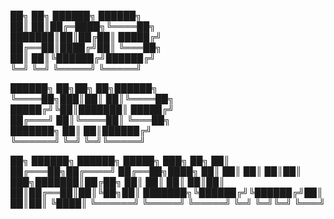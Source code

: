 ██╗  ██╗ ██████╗ ██████╗                    
██║  ██║██╔═████╗╚════██╗                   
███████║██║██╔██║ █████╔╝                   
██╔══██║████╔╝██║ ╚═══██╗                   
██║  ██║╚██████╔╝██████╔╝                   
╚═╝  ╚═╝ ╚═════╝ ╚═════╝                    
                                            
██████╗  ██╗██╗  ██╗██████╗                 
╚════██╗███║██║  ██║╚════██╗                
 █████╔╝╚██║███████║ █████╔╝                
██╔═══╝  ██║╚════██║ ╚═══██╗                
███████╗ ██║     ██║██████╔╝                
╚══════╝ ╚═╝     ╚═╝╚═════╝                 
                                            
██╗      ██████╗  ██████╗  █████╗ ███╗   ██╗
██║     ██╔═══██╗██╔════╝ ██╔══██╗████╗  ██║
██║     ██║   ██║██║  ███╗███████║██╔██╗ ██║
██║     ██║   ██║██║   ██║██╔══██║██║╚██╗██║
███████╗╚██████╔╝╚██████╔╝██║  ██║██║ ╚████║
╚══════╝ ╚═════╝  ╚═════╝ ╚═╝  ╚═╝╚═╝  ╚═══╝
                                            
